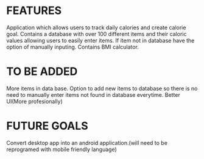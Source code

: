 # FEATURES
Application which allows users to track daily calories and create calorie goal.
Contains a database with over 100 different items and their caloric values allowing users to easily enter items.
If item not in database have the option of manually inputing.
Contains BMI calculator.
# TO BE ADDED
More items in data base.
Option to add new items to database so there is no need to manually enter items not found in database everytime.
Better UI(More profesionally)

# FUTURE GOALS
Convert desktop app into an android application.(will need to be reprogramed with mobile friendly language)
